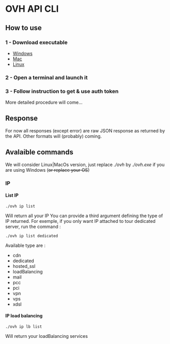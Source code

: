 # OVH API CLI

## How to use

### 1 - Download executable
* [Windows](https://github.com/Toorop/govh/blob/master/cli/bin/windows/ovh.exe)
* [Mac](https://github.com/Toorop/govh/blob/master/cli/bin/macos/ovh)
* [Linux](https://github.com/Toorop/govh/blob/master/cli/bin/linux/ovh)

### 2 - Open a terminal and launch it

### 3 - Follow instruction to get & use  auth token
More detailed procedure will come... 

## Response
For now all responses (except error) are raw JSON response as returned by the API.
Other formats will (probably) coming.


## Avalaible commands
We will consider Linux|MacOs version, just replace *./ovh* by *./ovh.exe* if you are using Windows (~~or replace your OS~~) 
  
### IP
#### List IP
	./ovh ip list
Will return all your IP
You can provide a third argument defining the type of IP returned. For exemple, if you only want IP attached to tour dedicated server, run the command :

	./ovh ip list dedicated
	
Available type are :

* cdn
* dedicated
* hosted_ssl
* loadBalancing
* mail
* pcc
* pci
* vpn
* vps
* xdsl

#### IP load balancing
	./ovh ip lb list
Will return your loadBalancing services


	


